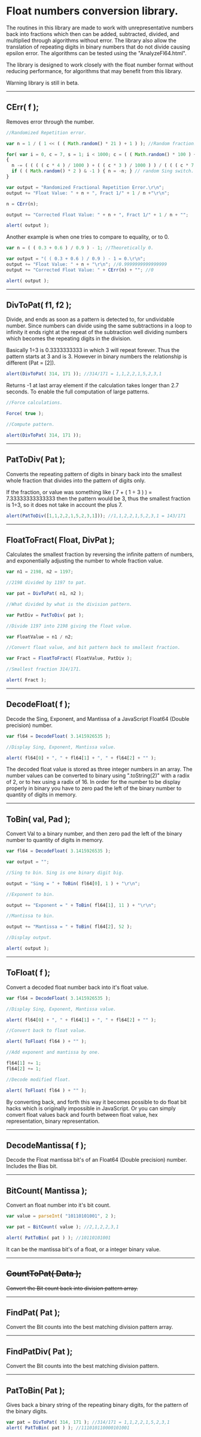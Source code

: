 # Float numbers conversion library.

The routines in this library are made to work with unrepresentative numbers back into fractions which then can be added, subtracted, divided, and multiplied through algorithms without error. The library also allow the translation of repeating digits in binary numbers that do not divide causing epsilon error. The algorithms can be tested using the "AnalyzeFl64.html".

The library is designed to work closely with the float number format without reducing performance, for algorithms that may benefit from this library.

Warning library is still in beta.

------------------------------------------------------------------------------
## CErr( f );

Removes error through the number.

```javascript
//Randomized Repetition error.

var n = 1 / ( 1 << ( ( Math.random() * 21 ) + 1 ) ); //Random fraction.

for( var i = 0, c = 7, s = 1; i < 1000; c = ( ( Math.random() * 100 ) + 1 ) & -1, i++ )
{
  n -= ( ( ( ( c * 4 ) / 1000 ) + ( ( c * 3 ) / 1000 ) ) / ( ( ( c * 7 ) / 1000 ) ) ) - 1; //Random error.
  if ( ( Math.random() * 2 ) & -1 ) { n = -n; } // random Sing switch.
}

var output = "Randomized Fractional Repetition Error.\r\n";
output += "Float Value: " + n + ", Fract 1/" + 1 / n +"\r\n";

n = CErr(n);

output += "Corrected Float Value: " + n + ", Fract 1/" + 1 / n + "";

alert( output );
```

Another example is when one tries to compare to equality, or to 0.

```javascript
var n = ( ( 0.3 + 0.6 ) / 0.9 ) - 1; //Theoretically 0.

var output = "( ( 0.3 + 0.6 ) / 0.9 ) - 1 = 0.\r\n";
output += "Float Value: " + n + "\r\n"; //0.9999999999999999
output += "Corrected Float Value: " + CErr(n) + ""; //0

alert( output );
```

------------------------------------------------------------------------------
## DivToPat( f1, f2 );

Divide, and ends as soon as a pattern is detected to, for undividable number. Since numbers can divide using the same subtractions in a loop to infinity it ends right at the repeat of the subtraction well dividing numbers which becomes the repeating digits in the division.

Basically 1÷3 is 0.3333333333 in which 3 will repeat forever. Thus the pattern starts at 3 and is 3. However in binary numbers the relationship is different (Pat = [2]).

```javascript
alert(DivToPat( 314, 171 )); //314/171 = 1,1,2,2,1,5,2,3,1
```
Returns -1 at last array element if the calculation takes longer than 2.7 seconds. To enable the full computation of large patterns.

```javascript
//Force calculations.

Force( true );

//Compute pattern.

alert(DivToPat( 314, 171 ));
```

------------------------------------------------------------------------------
## PatToDiv( Pat );

Converts the repeating pattern of digits in binary back into the smallest whole fraction that divides into the pattern of digits only.

If the fraction, or value was something like ( 7 + ( 1 ÷ 3 ) ) = 7.33333333333333 then the pattern would be 3, thus the smallest fraction is 1÷3, so it does not take in account the plus 7.

```javascript
alert(PatToDiv([1,1,2,2,1,5,2,3,1])); //1,1,2,2,1,5,2,3,1 = 143/171
```
------------------------------------------------------------------------------
## FloatToFract( Float, DivPat );

Calculates the smallest fraction by reversing the infinite pattern of numbers, and exponentially adjusting the number to whole fraction value.

```javascript
var n1 = 2198, n2 = 1197;

//2198 divided by 1197 to pat.

var pat = DivToPat( n1, n2 );

//What divided by what is the division pattern.

var PatDiv = PatToDiv( pat );

//Divide 1197 into 2198 giving the float value.

var FloatValue = n1 / n2;

//Convert float value, and bit pattern back to smallest fraction.

var Fract = FloatToFract( FloatValue, PatDiv );

//Smallest fraction 314/171.

alert( Fract );
```

------------------------------------------------------------------------------
## DecodeFloat( f );

Decode the Sing, Exponent, and Mantissa of a JavaScript Float64 (Double precision) number.

```javascript
var fl64 = DecodeFloat( 3.1415926535 );

//Display Sing, Exponent, Mantissa value.

alert( fl64[0] + ", " + fl64[1] + ", " + fl64[2] + "" );
```

The decoded float value is stored as three integer numbers in an array.
The number values can be converted to binary using ".toString(2)" with a radix of 2, or to hex using a radix of 16.
In order for the number to be display properly in binary you have to zero pad the left of the binary number to quantity of digits in memory.

------------------------------------------------------------------------------
## ToBin( val, Pad );

Convert Val to a binary number, and then zero pad the left of the binary number to quantity of digits in memory.

```javascript
var fl64 = DecodeFloat( 3.1415926535 );

var output = "";

//Sing to bin. Sing is one binary digit big.

output = "Sing = " + ToBin( fl64[0], 1 ) + "\r\n";

//Exponent to bin.

output += "Exponent = " + ToBin( fl64[1], 11 ) + "\r\n";

//Mantissa to bin.

output += "Mantissa = " + ToBin( fl64[2], 52 );

//Display output.

alert( output );
```

------------------------------------------------------------------------------
## ToFloat( f );

Convert a decoded float number back into it's float value.

```javascript
var fl64 = DecodeFloat( 3.1415926535 );

//Display Sing, Exponent, Mantissa value.

alert( fl64[0] + ", " + fl64[1] + ", " + fl64[2] + "" );

//Convert back to float value.

alert( ToFloat( fl64 ) + "" );

//Add exponent and mantissa by one.

fl64[1] += 1;
fl64[2] += 1;

//Decode modified float.

alert( ToFloat( fl64 ) + "" );
```
By converting back, and forth this way it becomes possible to do float bit hacks which is originally impossible in JavaScript.
Or you can simply convert float values back and fourth between float value, hex representation, binary representation.

------------------------------------------------------------------------------
## DecodeMantissa( f );

Decode the Float mantissa bit's of an Float64 (Double precision) number. Includes the Bias bit.

------------------------------------------------------------------------------
## BitCount( Mantissa );

Convert an float number into it's bit count.

```javascript
var value = parseInt( "10110101001", 2 );

var pat = BitCount( value ); //2,1,2,2,3,1

alert( PatToBin( pat ) ); //10110101001
```
It can be the mantissa bit's of a float, or a integer binary value.

------------------------------------------------------------------------------
## ~~CountToPat( Data );~~

~~Convert the Bit count back into division pattern array.~~


------------------------------------------------------------------------------
## FindPat( Pat );

Convert the Bit counts into the best matching division pattern array.


------------------------------------------------------------------------------
## FindPatDiv( Pat );

Convert the Bit counts into the best matching division pattern.

------------------------------------------------------------------------------
## PatToBin( Pat );

Gives back a binary string of the repeating binary digits, for the pattern of the binary digits.

```javascript
var pat = DivToPat( 314, 171 ); //314/171 = 1,1,2,2,1,5,2,3,1
alert( PatToBin( pat ) ); //111010110000101001
```
